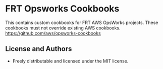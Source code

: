 FRT Opsworks Cookbooks
======================

This contains custom cookbooks for FRT AWS OpsWorks projects.  These cookbooks must not override existing AWS cookbooks.
https://github.com/aws/opsworks-cookbooks


License and Authors
-------------------
* Freely distributable and licensed under the MIT license.
